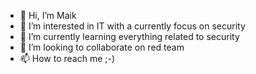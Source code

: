 - 👋 Hi, I’m Maik
- 👀 I’m interested in IT with a currently focus on security
- 🌱 I’m currently learning everything related to security
- 💞️ I’m looking to collaborate on red team
- 📫 How to reach me ;-)

<!---
oOMaikOo/oOMaikOo is a ✨ special ✨ repository because its `README.md` (this file) appears on your GitHub profile.
You can click the Preview link to take a look at your changes.
--->
